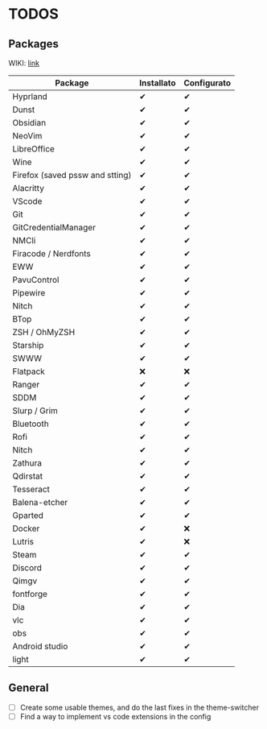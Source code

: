 # TODOS

## Packages

WIKI: [link](https://wiki.nixos.org/wiki/PostgreSQL)

| Package | Installato | Configurato |
| --- | --- | --- |
| Hyprland | ✔ | ✔ |
| Dunst | ✔ | ✔ |
| Obsidian | ✔ | ✔ |
| NeoVim | ✔ | ✔ |
| LibreOffice | ✔ | ✔ |
| Wine | ✔ | ✔ |
| Firefox (saved pssw and stting) | ✔ | ✔ |
| Alacritty | ✔ | ✔ |
| VScode | ✔ | ✔ |
| Git | ✔ | ✔ |
| GitCredentialManager | ✔ | ✔ |
| NMCli | ✔ | ✔ |
| Firacode / Nerdfonts | ✔ | ✔ |
| EWW | ✔ | ✔ |
| PavuControl | ✔ | ✔ |
| Pipewire | ✔ | ✔ |
| Nitch | ✔ | ✔ |
| BTop | ✔ | ✔ |
| ZSH / OhMyZSH | ✔ | ✔ |
| Starship | ✔ | ✔ |
| SWWW | ✔ | ✔ |
| Flatpack | ❌ | ❌ |
| Ranger | ✔ | ✔ |
| SDDM | ✔ | ✔ |
| Slurp / Grim | ✔ | ✔ |
| Bluetooth | ✔ | ✔ |
| Rofi | ✔ | ✔ |
| Nitch | ✔ | ✔ |
| Zathura | ✔ | ✔ |
| Qdirstat | ✔ | ✔ |
| Tesseract | ✔ | ✔ |
| Balena-etcher | ✔ | ✔ |
| Gparted | ✔ | ✔ |
| Docker | ✔ | ❌ |
| Lutris | ✔ | ❌ |
| Steam | ✔ | ✔ |
| Discord | ✔ | ✔ |
| Qimgv | ✔ | ✔ |
| fontforge | ✔ | ✔ |
| Dia | ✔ | ✔ |
| vlc | ✔ | ✔ |
| obs | ✔ | ✔ |
| Android studio | ✔ | ✔ |
| light | ✔ | ✔ |

## General

- [ ] Create some usable themes, and do the last fixes in the theme-switcher
- [ ] Find a way to implement vs code extensions in the config